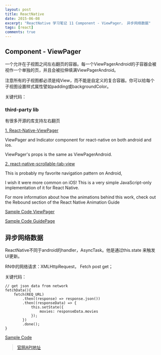 ```yaml
---
layout: post
title: ReactNative
date: 2015-06-08
excerpt: "ReactNative 学习笔记 11 Component - ViewPager， 异步网络数据"
tags: [react]
comments: true
---
```


## Component - ViewPager

一个允许在子视图之间左右翻页的容器。每一个ViewPagerAndroid的子容器会被视作一个单独的页，并且会被拉伸填满ViewPagerAndroid。

注意所有的子视图都必须是纯View，而不能是自定义的复合容器。你可以给每个子视图设置样式属性譬如padding或backgroundColor。


关键代码：
            <View style={[styles.flex,{marginTop:45}]}>
                <ProgressBarAndroid styleAttr="LargeInverse" />
           </View>
   


### third-party lib

有很多开源的库支持左右翻页


[1. React-Native-ViewPager](https://github.com/zbtang/React-Native-ViewPager)

ViewPager and Indicator component for react-native on both android and ios. 

ViewPager's props is the same as ViewPagerAndroid.

[2. react-native-scrollable-tab-view](https://github.com/skv-headless/react-native-scrollable-tab-view)

This is probably my favorite navigation pattern on Android, 

I wish it were more common on iOS! This is a very simple JavaScript-only implementation of it for React Native.

For more information about how the animations behind this work, check out the Rebound section of the React Native Animation Guide


[Sample Code ViewPager](https://github.com/vivianking6855/ReactNativeProject/blob/rncomponent/TwoReactNative/app/ViewPagerLesson.js)

[Sample Code GuidePage](https://github.com/vivianking6855/ReactNativeProject/blob/rncomponent/TwoReactNative/app/project1-GuidePage/GuidePage.js)



## 异步网络数据

ReactNative不同于android的handler，AsyncTask。他是通过this.state 来触发UI更新。

RN中的网络请求：XMLHttpRequest， Fetch post get；

关键代码：

    // get json data from network
    fetchData(){
        fetch(REQ_URL)
            .then((response) => response.json())
            .then((responseData) => {
                this.setState({
                    movies: responseData.movies
                });
            })
            .done();
    }


[Sample Code](https://github.com/vivianking6855/ReactNativeProject/blob/rncomponent/TwoReactNative/app/project2-WebAsync/WebAsyncPage.js)



> [官网API地址](http://reactnative.cn/docs/0.26/textinput.html#content)
